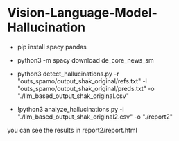 # Vision-Language-Model-Hallucination

- pip install spacy pandas
- python3 -m spacy download de_core_news_sm

- python3 detect_hallucinations.py -r "outs_spamo/output_shak_original/refs.txt" -l "outs_spamo/output_shak_original/preds.txt" -o "./llm_based_output_shak_original.csv"
- !python3 analyze_hallucinations.py -i "./llm_based_output_shak_original2.csv" -o "./report2"

you can see the results in report2/report.html

